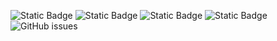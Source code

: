 ![Static Badge](https://img.shields.io/badge/blacklists-60-000000) ![Static Badge](https://img.shields.io/badge/blacklisted-2785864-cc0000) ![Static Badge](https://img.shields.io/badge/whitelisted-2244-00CC00) ![Static Badge](https://img.shields.io/badge/streaming_blacklist-28107-000000) ![GitHub issues](https://img.shields.io/github/issues/fabriziosalmi/blacklists)
